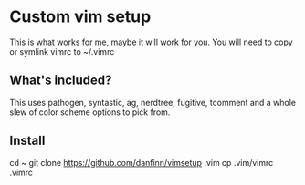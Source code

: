 # Custom vim setup

This is what works for me, maybe it will work for you.  You will need to copy or symlink vimrc to ~/.vimrc

## What's included?

This uses pathogen, syntastic, ag, nerdtree, fugitive, tcomment and a whole slew of color scheme options to pick from.


## Install

cd ~
git clone https://github.com/danfinn/vimsetup .vim
cp .vim/vimrc .vimrc
